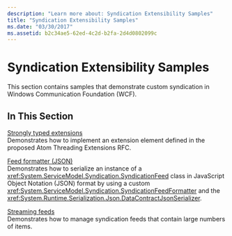 ```yaml
---
description: "Learn more about: Syndication Extensibility Samples"
title: "Syndication Extensibility Samples"
ms.date: "03/30/2017"
ms.assetid: b2c34ae5-62ed-4c2d-b2fa-2d4d0802099c
---
```

# Syndication Extensibility Samples

This section contains samples that demonstrate custom syndication in Windows Communication Foundation (WCF).  
  
## In This Section  

 [Strongly typed extensions](strongly-typed-extensions-sample.md)  
 Demonstrates how to implement an extension element defined in the proposed Atom Threading Extensions RFC.  
  
 [Feed formatter (JSON)](feed-formatter-json.md)  
 Demonstrates how to serialize an instance of a <xref:System.ServiceModel.Syndication.SyndicationFeed> class in JavaScript Object Notation (JSON) format by using a custom <xref:System.ServiceModel.Syndication.SyndicationFeedFormatter> and the <xref:System.Runtime.Serialization.Json.DataContractJsonSerializer>.  
  
 [Streaming feeds](streaming-feeds-sample.md)  
 Demonstrates how to manage syndication feeds that contain large numbers of items.
